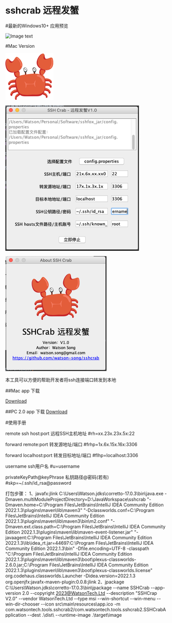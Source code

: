 # sshcrab 远程发蟹

#最新的Windows10+ 应用预览

![Image text](https://github.com/watson-song/sshcrab/assets/7800970/c23ff58c-07d8-47f0-a0f0-3f724f9897b7?raw=true)

#Mac Version

![Image text](https://github.com/watson-song/sshcrab/blob/master/src/main/resources/sshcrab.png?raw=true)

![Image text](https://github.com/watson-song/sshcrab/blob/master/src/main/resources/ScreenShot1.png?raw=true)

![Image text](https://github.com/watson-song/sshcrab/blob/master/src/main/resources/ScreenShot2.png?raw=true)

本工具可以方便的帮助开发者将ssh连接端口转发到本地

##Mac app 下载

[Download](https://github.com/watson-song/sshcrab/releases/download/1.0/SSH.Crab-Mac.zip)

##PC 2.0 app 下载
[Download](https://github.com/watson-song/sshcrab/releases/download/2.0/SSHCrab-2.0.msi)

#使用手册

remote ssh host:port 远程SSH主机地址
#rh=xx.23x.23x.5x:22

forward remote:port 转发源地址/端口
#frhp=1x.6x.15x.16x:3306

forward localhost:port 转发目标地址/端口
#flhp=localhost:3306

username ssh用户名
#u=username

privateKeyPath@keyPhrase  私钥路径@密码(若有)
#skp=~/.ssh/id_rsa@password

打包步骤：
1、javafx:jlink
C:\Users\Watson\.jdks\corretto-17.0.3\bin\java.exe -Dmaven.multiModuleProjectDirectory=D:\JavaWorkspace\sshcrab "-Dmaven.home=C:\Program Files\JetBrains\IntelliJ IDEA Community Edition 2022.1.3\plugins\maven\lib\maven3" "-Dclassworlds.conf=C:\Program Files\JetBrains\IntelliJ IDEA Community Edition 2022.1.3\plugins\maven\lib\maven3\bin\m2.conf" "-Dmaven.ext.class.path=C:\Program Files\JetBrains\IntelliJ IDEA Community Edition 2022.1.3\plugins\maven\lib\maven-event-listener.jar" "-javaagent:C:\Program Files\JetBrains\IntelliJ IDEA Community Edition 2022.1.3\lib\idea_rt.jar=44697:C:\Program Files\JetBrains\IntelliJ IDEA Community Edition 2022.1.3\bin" -Dfile.encoding=UTF-8 -classpath "C:\Program Files\JetBrains\IntelliJ IDEA Community Edition 2022.1.3\plugins\maven\lib\maven3\boot\plexus-classworlds-2.6.0.jar;C:\Program Files\JetBrains\IntelliJ IDEA Community Edition 2022.1.3\plugins\maven\lib\maven3\boot\plexus-classworlds.license" org.codehaus.classworlds.Launcher -Didea.version=2022.1.3 org.openjfx:javafx-maven-plugin:0.0.8:jlink
2、jpackage 
C:\Users\Watson\.jdks\corretto-17.0.3\bin\jpackage --name SSHCrab --app-version 2.0 --copyright 2023@WatsonTech.Ltd --description "SSHCrap V2.0" --vendor WatsonTech.Ltd --type msi --win-shortcut --win-menu --win-dir-chooser --icon src\main\resources\app.ico -m com.watsontech.tools.sshcrab2/com.watsontech.tools.sshcrab2.SSHCrabApplication --dest .\dist\ --runtime-image .\target\image
